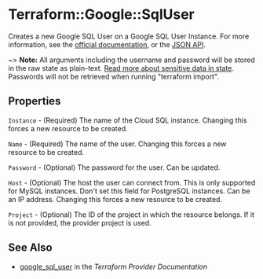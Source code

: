 # Terraform::Google::SqlUser

Creates a new Google SQL User on a Google SQL User Instance. For more information, see the [official documentation](https://cloud.google.com/sql/), or the [JSON API](https://cloud.google.com/sql/docs/admin-api/v1beta4/users).

~> **Note:** All arguments including the username and password will be stored in the raw state as plain-text.
[Read more about sensitive data in state](/docs/state/sensitive-data.html). Passwords will not be retrieved when running
"terraform import".

## Properties

`Instance` - (Required) The name of the Cloud SQL instance. Changing this forces a new resource to be created.

`Name` - (Required) The name of the user. Changing this forces a new resource to be created.

`Password` - (Optional) The password for the user. Can be updated.

`Host` - (Optional) The host the user can connect from. This is only supported for MySQL instances. Don't set this field for PostgreSQL instances. Can be an IP address. Changing this forces a new resource to be created.

`Project` - (Optional) The ID of the project in which the resource belongs. If it is not provided, the provider project is used.


## See Also

* [google_sql_user](https://www.terraform.io/docs/providers/google/r/sql_user.html) in the _Terraform Provider Documentation_